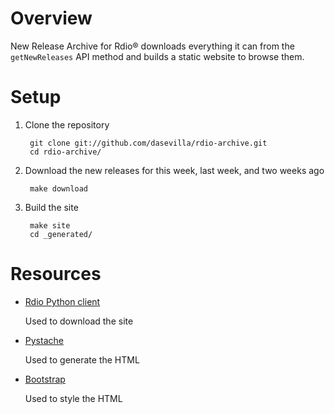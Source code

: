 Overview
========

New Release Archive for Rdio® downloads everything it can from the
`getNewReleases` API method and builds a static website to browse them.


Setup
=====

1. Clone the repository

        git clone git://github.com/dasevilla/rdio-archive.git
        cd rdio-archive/

2. Download the new releases for this week, last week, and two weeks ago

        make download
    
3. Build the site

        make site
        cd _generated/


Resources
=========

* [Rdio Python client](https://github.com/rdio/rdio-python)

  Used to download the site

* [Pystache](https://github.com/defunkt/pystache)

  Used to generate the HTML

* [Bootstrap](http://twitter.github.com/bootstrap/)

  Used to style the HTML
